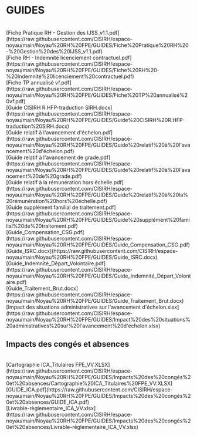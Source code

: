 <h1>GUIDES</h1><br>[Fiche Pratique RH - Gestion des IJSS_v1.1.pdf](https://raw.githubusercontent.com/CISIRH/espace-noyau/main/Noyau%20RH%20FPE/GUIDES/Fiche%20Pratique%20RH%20-%20Gestion%20des%20IJSS_v1.1.pdf) <br>[Fiche RH - Indemnité licenciement contractuel.pdf](https://raw.githubusercontent.com/CISIRH/espace-noyau/main/Noyau%20RH%20FPE/GUIDES/Fiche%20RH%20-%20Indemnité%20licenciement%20contractuel.pdf) <br>[Fiche TP annualisé vf.pdf](https://raw.githubusercontent.com/CISIRH/espace-noyau/main/Noyau%20RH%20FPE/GUIDES/Fiche%20TP%20annualisé%20vf.pdf) <br>[Guide CISIRH R.HFP-traduction SIRH.docx](https://raw.githubusercontent.com/CISIRH/espace-noyau/main/Noyau%20RH%20FPE/GUIDES/Guide%20CISIRH%20R.HFP-traduction%20SIRH.docx) <br>[Guide relatif à l'avancement d'échelon.pdf](https://raw.githubusercontent.com/CISIRH/espace-noyau/main/Noyau%20RH%20FPE/GUIDES/Guide%20relatif%20à%20l'avancement%20d'échelon.pdf) <br>[Guide relatif à l'avancement de grade.pdf](https://raw.githubusercontent.com/CISIRH/espace-noyau/main/Noyau%20RH%20FPE/GUIDES/Guide%20relatif%20à%20l'avancement%20de%20grade.pdf) <br>[Guide relatif à la rémunération hors échelle.pdf](https://raw.githubusercontent.com/CISIRH/espace-noyau/main/Noyau%20RH%20FPE/GUIDES/Guide%20relatif%20à%20la%20rémunération%20hors%20échelle.pdf) <br>[Guide supplément familial de traitement.pdf](https://raw.githubusercontent.com/CISIRH/espace-noyau/main/Noyau%20RH%20FPE/GUIDES/Guide%20supplément%20familial%20de%20traitement.pdf) <br>[Guide_Compensation_CSG.pdf](https://raw.githubusercontent.com/CISIRH/espace-noyau/main/Noyau%20RH%20FPE/GUIDES/Guide_Compensation_CSG.pdf) <br>[Guide_ISRC.docx](https://raw.githubusercontent.com/CISIRH/espace-noyau/main/Noyau%20RH%20FPE/GUIDES/Guide_ISRC.docx) <br>[Guide_Indemnité_Départ_Volontaire.pdf](https://raw.githubusercontent.com/CISIRH/espace-noyau/main/Noyau%20RH%20FPE/GUIDES/Guide_Indemnité_Départ_Volontaire.pdf) <br>[Guide_Traitement_Brut.docx](https://raw.githubusercontent.com/CISIRH/espace-noyau/main/Noyau%20RH%20FPE/GUIDES/Guide_Traitement_Brut.docx) <br>[Impact des situations administratives sur l'avancement d'échelon.xlsx](https://raw.githubusercontent.com/CISIRH/espace-noyau/main/Noyau%20RH%20FPE/GUIDES/Impact%20des%20situations%20administratives%20sur%20l'avancement%20d'échelon.xlsx) <br><h2>Impacts des congés et absences</h2><br>[Cartographie ICA_Titulaires FPE_VV.XLSX](https://raw.githubusercontent.com/CISIRH/espace-noyau/main/Noyau%20RH%20FPE/GUIDES/Impacts%20des%20congés%20et%20absences/Cartographie%20ICA_Titulaires%20FPE_VV.XLSX) <br>[GUIDE_ICA.pdf](https://raw.githubusercontent.com/CISIRH/espace-noyau/main/Noyau%20RH%20FPE/GUIDES/Impacts%20des%20congés%20et%20absences/GUIDE_ICA.pdf) <br>[Livrable-règlementaire_ICA_VV.xlsx](https://raw.githubusercontent.com/CISIRH/espace-noyau/main/Noyau%20RH%20FPE/GUIDES/Impacts%20des%20congés%20et%20absences/Livrable-règlementaire_ICA_VV.xlsx) <br>
